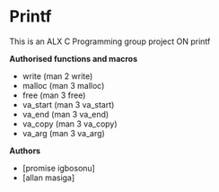 # **Printf**
This is an ALX C Programming group project ON printf

**Authorised functions and macros**
- write (man 2 write)
- malloc (man 3 malloc)
- free (man 3 free)
- va_start (man 3 va_start)
- va_end (man 3 va_end)
- va_copy (man 3 va_copy)
- va_arg (man 3 va_arg)

**Authors**
- [promise igbosonu]
- [allan masiga]
